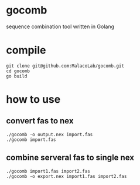 # gocomb
sequence combination tool written in Golang

# compile
```
git clone git@github.com:MalacoLab/gocomb.git
cd gocomb
go build
```

# how to use

## convert fas to nex
```
./gocomb -o output.nex import.fas
./gocomb import.fas
```

## combine serveral fas to single nex

```
./gocomb import1.fas import2.fas
./gocomb -o export.nex import1.fas import2.fas
```
